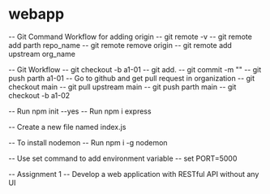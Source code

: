 # webapp

-- Git Command Workflow for adding origin
-- git remote -v
-- git remote add parth repo_name
-- git remote remove origin
-- git remote add upstream org_name

-- Git Workflow
-- git checkout -b a1-01
-- git add.
-- git commit -m ""
-- git push parth a1-01
-- Go to github and get pull request in organization
-- git checkout main
-- git pull upstream main
-- git push parth main
-- git checkout -b a1-02


-- Run npm init --yes
-- Run npm i express

-- Create a new file named index.js

-- To install nodemon
-- Run npm i -g nodemon

-- Use set command to add environment variable
-- set PORT=5000

-- Assignment 1
-- Develop a web application with RESTful API without any UI
